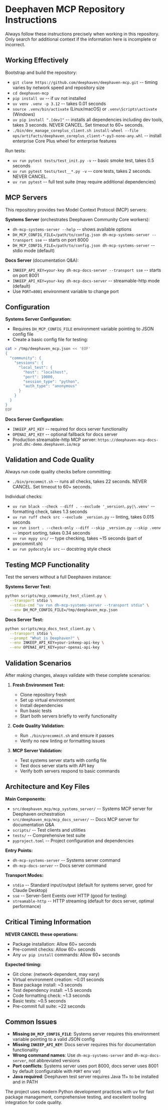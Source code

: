 # Deephaven MCP Repository Instructions

Always follow these instructions precisely when working in this repository. Only search for additional context if the information here is incomplete or incorrect.

## Working Effectively

Bootstrap and build the repository:
- `git clone https://github.com/deephaven/deephaven-mcp.git` -- timing varies by network speed and repository size
- `cd deephaven-mcp`
- `pip install uv` -- if uv not installed
- `uv venv .venv -p 3.12` -- takes 0.01 seconds  
- `source .venv/bin/activate` (Linux/macOS) or `.venv\Scripts\activate` (Windows)
- `uv pip install ".[dev]"` -- installs all dependencies including dev tools, takes 3 seconds. NEVER CANCEL. Set timeout to 60+ seconds.
- `./bin/dev_manage_coreplus_client.sh install-wheel --file ops/artifacts/deephaven_coreplus_client-*-py3-none-any.whl` -- install enterprise Core Plus wheel for enterprise features

Run tests:
- `uv run pytest tests/test_init.py -v` -- basic smoke test, takes 0.5 seconds
- `uv run pytest tests/test__*.py -v` -- core tests, takes 2 seconds. NEVER CANCEL.
- `uv run pytest` -- full test suite (may require additional dependencies)

## MCP Servers

This repository provides two Model Context Protocol (MCP) servers:

**Systems Server** (orchestrates Deephaven Community Core workers):
- `dh-mcp-systems-server --help` -- shows available options
- `DH_MCP_CONFIG_FILE=/path/to/config.json dh-mcp-systems-server --transport sse` -- starts on port 8000
- `DH_MCP_CONFIG_FILE=/path/to/config.json dh-mcp-systems-server` -- stdio mode (default)

**Docs Server** (documentation Q&A):
- `INKEEP_API_KEY=your-key dh-mcp-docs-server --transport sse` -- starts on port 8001 
- `INKEEP_API_KEY=your-key dh-mcp-docs-server` -- streamable-http mode (default)
- Use `PORT=8001` environment variable to change port

## Configuration

**Systems Server Configuration:**
- Requires `DH_MCP_CONFIG_FILE` environment variable pointing to JSON config file
- Create a basic config file for testing:
```bash
cat > /tmp/deephaven_mcp.json << 'EOF'
{
  "community": {
    "sessions": {
      "local_test": {
        "host": "localhost",
        "port": 10000,
        "session_type": "python",
        "auth_type": "anonymous"
      }
    }
  }
}
EOF
```

**Docs Server Configuration:**
- `INKEEP_API_KEY` -- required for docs server functionality
- `OPENAI_API_KEY` -- optional fallback for docs server
- Production streamable-http MCP server: `https://deephaven-mcp-docs-prod.dhc-demo.deephaven.io/mcp`

## Validation and Code Quality

Always run code quality checks before committing:
- `./bin/precommit.sh` -- runs all checks, takes 22 seconds. NEVER CANCEL. Set timeout to 60+ seconds.

Individual checks:
- `uv run black --check --diff . --exclude '_version\.py|\.venv'` -- formatting check, takes 1.3 seconds
- `uv run ruff check src --exclude _version.py` -- linting, takes 0.015 seconds  
- `uv run isort . --check-only --diff --skip _version.py --skip .venv` -- import sorting, takes 0.34 seconds
- `uv run mypy src/` -- type checking, takes ~15 seconds (part of precommit.sh)
- `uv run pydocstyle src` -- docstring style check

## Testing MCP Functionality

Test the servers without a full Deephaven instance:

**Systems Server Test:**
```bash
python scripts/mcp_community_test_client.py \
  --transport stdio \
  --stdio-cmd "uv run dh-mcp-systems-server --transport stdio" \
  --env DH_MCP_CONFIG_FILE=/tmp/deephaven_mcp.json
```

**Docs Server Test:**
```bash
python scripts/mcp_docs_test_client.py \
  --transport stdio \
  --prompt "What is Deephaven?" \
  --env INKEEP_API_KEY=your-inkeep-api-key \
  --env OPENAI_API_KEY=your-openai-api-key
```

## Validation Scenarios

After making changes, always validate with these complete scenarios:

1. **Fresh Environment Test:**
   - Clone repository fresh
   - Set up virtual environment 
   - Install dependencies
   - Run basic tests
   - Start both servers briefly to verify functionality

2. **Code Quality Validation:**
   - Run `./bin/precommit.sh` and ensure it passes
   - Verify no new linting or formatting issues

3. **MCP Server Validation:**
   - Test systems server starts with config file
   - Test docs server starts with API key
   - Verify both servers respond to basic commands

## Architecture and Key Files

**Main Components:**
- `src/deephaven_mcp/mcp_systems_server/` -- Systems MCP server for Deephaven orchestration
- `src/deephaven_mcp/mcp_docs_server/` -- Docs MCP server for documentation Q&A  
- `scripts/` -- Test clients and utilities
- `tests/` -- Comprehensive test suite
- `pyproject.toml` -- Project configuration and dependencies

**Entry Points:**
- `dh-mcp-systems-server` -- Systems server command
- `dh-mcp-docs-server` -- Docs server command

**Transport Modes:**
- `stdio` -- Standard input/output (default for systems server, good for Claude Desktop)
- `sse` -- Server-Sent Events over HTTP (good for testing)  
- `streamable-http` -- HTTP streaming (default for docs server, optimal performance)

## Critical Timing Information

**NEVER CANCEL these operations:**
- Package installation: Allow 60+ seconds
- Pre-commit checks: Allow 60+ seconds  
- Any `uv pip install` commands: Allow 60+ seconds

**Expected timing:**
- Git clone: (network-dependent, may vary)
- Virtual environment creation: ~0.01 seconds
- Base package install: ~3 seconds
- Test dependency install: ~1.5 seconds
- Code formatting check: ~1.3 seconds
- Basic tests: ~0.5 seconds
- Pre-commit full suite: ~22 seconds

## Common Issues

- **Missing `DH_MCP_CONFIG_FILE`**: Systems server requires this environment variable pointing to a valid JSON config
- **Missing `INKEEP_API_KEY`**: Docs server requires this for documentation functionality  
- **Wrong command names**: Use `dh-mcp-systems-server` and `dh-mcp-docs-server`, not abbreviated versions
- **Port conflicts**: Systems server uses port 8000, docs server uses 8001 by default (configurable with `PORT` env var)
- **Java required**: Deephaven test server requires Java 11+ to be installed and in PATH

The project uses modern Python development practices with uv for fast package management, comprehensive testing, and excellent tooling integration for code quality.